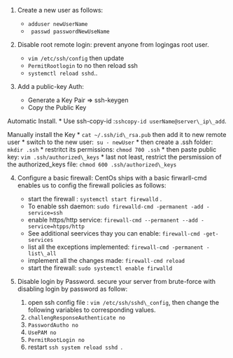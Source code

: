 1. Create a new user as follows:
    * ``` adduser newUserName      ```
    * ``` passwd passwordNewUseName```

2. Disable root remote login: prevent anyone from logingas root user.
    * ```vim /etc/ssh/config``` then update
    * ```PermitRootlogin``` to no then reload ssh
    * ```systemctl reload sshd```..

3. Add a public-key Auth:
    * Generate a Key Pair => ssh-keygen 
    * Copy the Public Key

  Automatic Install.
    * Use ssh-copy-id :``` sshcopy-id userName@server\_ip\_add ```.

  Manually install the Key
    * ```cat ~/.ssh/id\_rsa.pub``` then add it to new remote user 
    * switch to the new user:``` su - newUser```
    * then create a .ssh folder: ```mkdir .ssh```
    * restritct its permissions: ```chmod 700 .ssh```
    * then paste public key: ```vim .ssh/authorized\_keys```
    * last not least, restrict the persmission of the authorized\_keys file: ```chmod 600 .ssh/authorized\_keys```


4. Configure a basic firewall:
 CentOs ships with a basic firwarll-cmd enables us to config the firewall policies as follows:
    * start the firewall : ```
                           systemctl start firewalld
                         ``` .
    * To enable ssh daemon: ```sudo firewalld-cmd -permanent -add -service=ssh```
    * enable https/http service: ```firewall-cmd --permanent --add -service=htpps/http```
    *  See additional seervices thay you can enable: ```firewall-cmd -get-services```
    * list all the exceptions implemented: ```firewall-cmd -permanent -list\_all```
    * implement all the changes made: ```firewall-cmd reload```
    * start the firewall: ```sudo systemctl enable firwalld```
 
 5. Disable login by Password. secure your server from brute-force with disabling login by password as follow:
    1. open ssh config file : ```vim /etc/ssh/sshd\_config```, then change the following variables to corresponding values.
    2. ```challengResponseAuthenticate no```
    3. ```PasswordAutho no```
    4. ```UsePAM no ```
    5. ```PermitRootLogin no ```
    6. restart ```ssh system reload sshd ```.
